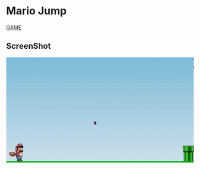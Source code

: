 # Mario Jump

<a href="https://webappsandcoffee.000webhostapp.com/game" target="_blank" rel="noopener noreferrer">GAME</a>

## ScreenShot

![alt text](embed.gif)
